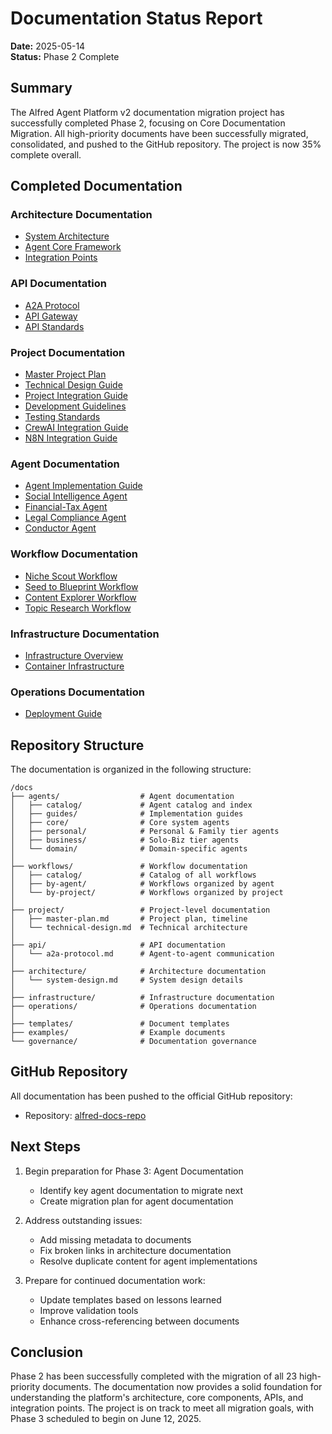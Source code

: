 # Documentation Status Report

**Date:** 2025-05-14  
**Status:** Phase 2 Complete

## Summary

The Alfred Agent Platform v2 documentation migration project has successfully completed Phase 2, focusing on Core Documentation Migration. All high-priority documents have been successfully migrated, consolidated, and pushed to the GitHub repository. The project is now 35% complete overall.

## Completed Documentation

### Architecture Documentation
- [System Architecture](/docs/architecture/system-architecture.md)
- [Agent Core Framework](/docs/architecture/agent-core.md)
- [Integration Points](/docs/architecture/integration-points.md)

### API Documentation
- [A2A Protocol](/docs/api/a2a-protocol.md)
- [API Gateway](/docs/api/api-gateway.md)
- [API Standards](/docs/project/api-standards-migrated.md)

### Project Documentation
- [Master Project Plan](/docs/project/master-plan.md)
- [Technical Design Guide](/docs/project/technical-design.md)
- [Project Integration Guide](/docs/project/project-integration-guide-migrated.md)
- [Development Guidelines](/docs/project/development-guidelines-migrated.md)
- [Testing Standards](/docs/project/testing-standards.md)
- [CrewAI Integration Guide](/docs/project/crewai-integration-guide.md)
- [N8N Integration Guide](/docs/project/n8n-integration-guide.md)

### Agent Documentation
- [Agent Implementation Guide](/docs/agents/guides/agent-implementation-guide-migrated.md)
- [Social Intelligence Agent](/docs/agents/social-intelligence-agent.md)
- [Financial-Tax Agent](/docs/agents/financial-tax-agent-migrated.md)
- [Legal Compliance Agent](/docs/agents/legal-compliance-agent-migrated.md)
- [Conductor Agent](/docs/agents/core/conductor-agent-migrated.md)

### Workflow Documentation
- [Niche Scout Workflow](/docs/workflows/niche-scout-workflow-migrated.md)
- [Seed to Blueprint Workflow](/docs/workflows/seed-to-blueprint-workflow-migrated.md)
- [Content Explorer Workflow](/docs/workflows/content-explorer-workflow-migrated.md)
- [Topic Research Workflow](/docs/workflows/topic-research-workflow-migrated.md)

### Infrastructure Documentation
- [Infrastructure Overview](/docs/infrastructure-crew/overview.md)
- [Container Infrastructure](/docs/infrastructure/container-infrastructure.md)

### Operations Documentation
- [Deployment Guide](/docs/operations/deployment-guide.md)

## Repository Structure

The documentation is organized in the following structure:

```
/docs
├── agents/                  # Agent documentation
│   ├── catalog/             # Agent catalog and index
│   ├── guides/              # Implementation guides
│   ├── core/                # Core system agents
│   ├── personal/            # Personal & Family tier agents
│   ├── business/            # Solo-Biz tier agents
│   └── domain/              # Domain-specific agents
│
├── workflows/               # Workflow documentation
│   ├── catalog/             # Catalog of all workflows
│   ├── by-agent/            # Workflows organized by agent
│   └── by-project/          # Workflows organized by project
│
├── project/                 # Project-level documentation
│   ├── master-plan.md       # Project plan, timeline
│   └── technical-design.md  # Technical architecture
│
├── api/                     # API documentation
│   └── a2a-protocol.md      # Agent-to-agent communication
│
├── architecture/            # Architecture documentation
│   └── system-design.md     # System design details
│
├── infrastructure/          # Infrastructure documentation
├── operations/              # Operations documentation
│
├── templates/               # Document templates
├── examples/                # Example documents
└── governance/              # Documentation governance
```

## GitHub Repository

All documentation has been pushed to the official GitHub repository:
- Repository: [alfred-docs-repo](https://github.com/locotoki/alfred-docs-repo)

## Next Steps

1. Begin preparation for Phase 3: Agent Documentation
   - Identify key agent documentation to migrate next
   - Create migration plan for agent documentation

2. Address outstanding issues:
   - Add missing metadata to documents
   - Fix broken links in architecture documentation
   - Resolve duplicate content for agent implementations

3. Prepare for continued documentation work:
   - Update templates based on lessons learned
   - Improve validation tools
   - Enhance cross-referencing between documents

## Conclusion

Phase 2 has been successfully completed with the migration of all 23 high-priority documents. The documentation now provides a solid foundation for understanding the platform's architecture, core components, APIs, and integration points. The project is on track to meet all migration goals, with Phase 3 scheduled to begin on June 12, 2025.